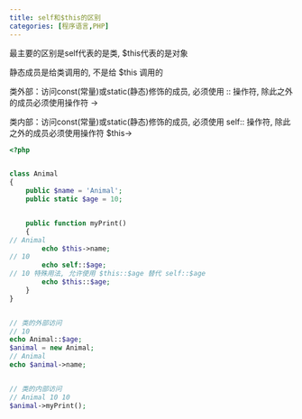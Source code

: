 ```yaml
---
title: self和$this的区别
categories: [程序语言,PHP]
---
```


最主要的区别是self代表的是类, $this代表的是对象

静态成员是给类调用的, 不是给 $this 调用的

类外部：访问const(常量)或static(静态)修饰的成员, 必须使用 :: 操作符, 除此之外的成员必须使用操作符 ->

类内部：访问const(常量)或static(静态)修饰的成员, 必须使用 self:: 操作符, 除此之外的成员必须使用操作符 $this->

```php
<?php


class Animal
{
    public $name = 'Animal';
    public static $age = 10;


    public function myPrint()
    {
// Animal
        echo $this->name;
// 10
        echo self::$age;
// 10 特殊用法, 允许使用 $this::$age 替代 self::$age
        echo $this::$age;
    }
}


// 类的外部访问
// 10
echo Animal::$age;
$animal = new Animal;
// Animal
echo $animal->name;


// 类的内部访问
// Animal 10 10
$animal->myPrint();
```

